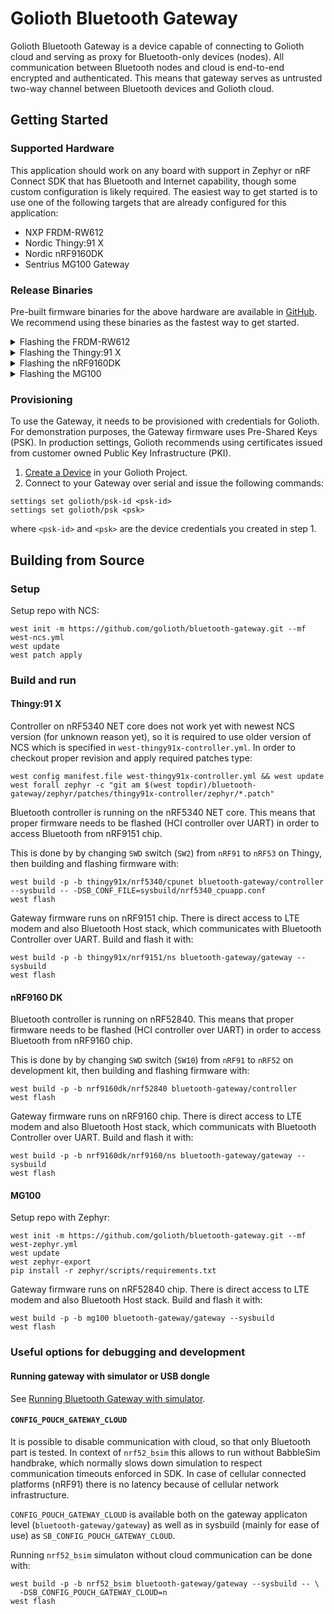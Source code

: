 # Golioth Bluetooth Gateway

Golioth Bluetooth Gateway is a device capable of connecting to Golioth
cloud and serving as proxy for Bluetooth-only devices (nodes). All
communication between Bluetooth nodes and cloud is end-to-end encrypted
and authenticated. This means that gateway serves as untrusted two-way
channel between Bluetooth devices and Golioth cloud.

## Getting Started

### Supported Hardware

This application should work on any board with support in Zephyr or nRF Connect
SDK that has Bluetooth and Internet capability, though some custom
configuration is likely required. The easiest way to get started is to use one
of the following targets that are already configured for this application:

- NXP FRDM-RW612
- Nordic Thingy:91 X
- Nordic nRF9160DK
- Sentrius MG100 Gateway

### Release Binaries

Pre-built firmware binaries for the above hardware are available in
[GitHub](https://github.com/golioth/bluetooth-gateway/releases/latest). We
recommend using these binaries as the fastest way to get started.

<details>

<summary>Flashing the FRDM-RW612</summary>

1. Install
[JLink Commander](https://www.segger.com/products/debug-probes/j-link/tools/j-link-commander/).
2. Program the FRDM-RW612 Gateway Firmware.

    a. Connect to the device with JLink Commander
    ```
    <JLink Commander Executable> -device rw612 -if swd -speed 4000 -autoconnect 1
    ```
    where `<JLink Commander Executable>` is `JLink.exe` on Windows and `JLinkExe`
    on Linux and MacOS.

    b. Issue the following commands in JLink Commander

    If using Ethernet:
    ```
    loadfile frdm_rw612-ethernet.hex
    reset
    exit
    ```

    If using WiFi:
    ```
    loadfile frdm_rw612-wifi.hex
    reset
    exit
    ```

3. (WiFi Only) Store WiFi AP credentials

    a. Open a serial connection to the rw612

    b. Store your credentials
    ```
    settings set wifi/ssid <your-wifi-ssid>
    settings set wifi/psk <your-wifi-password>
    ```

</details>

<details>

<summary>Flashing the Thingy:91 X</summary>

1. Install the
[`nrfutil`](https://www.nordicsemi.com/Products/Development-tools/nRF-Util)
CLI tool.
2. Program the nRF5340 Bluetooth Controller Firmware

    a. Position the SWD selection switch (`SW2`) to `nRF53`

    b. Issue the following command to program the `app` core:
    ```
    nrfutil device program --firmware thingy91x_nrf5340_cpuapp.hex --x-family nrf53 --core application
    ```
    c. Issue the following command to program the `net` core:
    ```
    nrfutil device program --firmware thingy91x_nrf5340_cpunet.hex --x-family nrf53 --core network
3. Program the nRF9151 Gateway Firmware

    a. Power cycle the device and position the SWD selection switch (`SW2`) to
    `nRF91`

    b. Issue the following command:
    ```
    nrfutil device program --firmware thingy91x_nrf9151.hex --x-family nrf91
    ```

</details>

<details>

<summary>Flashing the nRF9160DK</summary>

1. Install the
[`nrfutil`](https://www.nordicsemi.com/Products/Development-tools/nRF-Util)
CLI tool.
2. Program the nRF52840 Bluetooth Controller Firmware

    a. Position the SWD selection switch (`SW10`) to `nRF52`

    b. Issue the following command:
    ```
    nrfutil device program --firmware nrf9160dk_nrf52840.hex --x-family nrf52
    ```
3. Program the nRF9160 Gateway Firmware

    a. Power cycle the device and position the SWD selection switch (`SW10`) to
    `nRF91`

    b. Issue the following command:
    ```
    nrfutil device program --firmware nrf9160dk_nrf9160.hex --x-family nrf91
    ```

</details>

<details>

<summary>Flashing the MG100</summary>

1. Install the
[`nrfutil`](https://www.nordicsemi.com/Products/Development-tools/nRF-Util)
CLI tool.
2. Program the nRF52840 Gateway Firmware

    a. Connect the Tag-Connect adapter and Segger debugger to J5 on the
    PCBA

    b. Issue the following command:
    ```
    nrfutil device program --firmware mg100.hex --x-family nrf52
    ```
    c. Power cycle the device

</details>


### Provisioning

To use the Gateway, it needs to be provisioned with credentials for Golioth.
For demonstration purposes, the Gateway firmware uses Pre-Shared Keys (PSK). In
production settings, Golioth recommends using certificates issued from customer
owned Public Key Infrastructure (PKI).

1. [Create a Device](https://docs.golioth.io/getting-started/console/register#creating-a-new-device)
in your Golioth Project.
2. Connect to your Gateway over serial and issue the following commands:
```
settings set golioth/psk-id <psk-id>
settings set golioth/psk <psk>
```
where `<psk-id>` and `<psk>` are the device credentials you created in step 1.

## Building from Source

### Setup

Setup repo with NCS:

```
west init -m https://github.com/golioth/bluetooth-gateway.git --mf west-ncs.yml
west update
west patch apply
```

### Build and run

#### Thingy:91 X

Controller on nRF5340 NET core does not work yet with newest NCS
version (for unknown reason yet), so it is required to use older version
of NCS which is specified in `west-thingy91x-controller.yml`. In order
to checkout proper revision and apply required patches type:

```
west config manifest.file west-thingy91x-controller.yml && west update
west forall zephyr -c "git am $(west topdir)/bluetooth-gateway/zephyr/patches/thingy91x-controller/zephyr/*.patch"
```

Bluetooth controller is running on the nRF5340 NET core. This means that proper
firmware needs to be flashed (HCI controller over UART) in order to
access Bluetooth from nRF9151 chip.

This is done by by changing `SWD` switch (`SW2`) from `nRF91` to `nRF53`
on Thingy, then building and flashing firmware with:

```
west build -p -b thingy91x/nrf5340/cpunet bluetooth-gateway/controller --sysbuild -- -DSB_CONF_FILE=sysbuild/nrf5340_cpuapp.conf
west flash
```

Gateway firmware runs on nRF9151 chip. There is direct access to LTE
modem and also Bluetooth Host stack, which communicates with Bluetooth
Controller over UART. Build and flash it with:

```
west build -p -b thingy91x/nrf9151/ns bluetooth-gateway/gateway --sysbuild
west flash
```

#### nRF9160 DK

Bluetooth controller is running on nRF52840. This means that proper
firmware needs to be flashed (HCI controller over UART) in order to
access Bluetooth from nRF9160 chip.

This is done by by changing `SWD` switch (`SW10`) from `nRF91` to
`nRF52` on development kit, then building and flashing firmware with:

```
west build -p -b nrf9160dk/nrf52840 bluetooth-gateway/controller
west flash
```

Gateway firmware runs on nRF9160 chip. There is direct access to LTE
modem and also Bluetooth Host stack, which communicats with Bluetooth
Controller over UART. Build and flash it with:

```
west build -p -b nrf9160dk/nrf9160/ns bluetooth-gateway/gateway --sysbuild
west flash
```

#### MG100

Setup repo with Zephyr:

```
west init -m https://github.com/golioth/bluetooth-gateway.git --mf west-zephyr.yml
west update
west zephyr-export
pip install -r zephyr/scripts/requirements.txt
```

Gateway firmware runs on nRF52840 chip. There is direct access to LTE
modem and also Bluetooth Host stack. Build and flash it with:

```
west build -p -b mg100 bluetooth-gateway/gateway --sysbuild
west flash
```

### Useful options for debugging and development

#### Running gateway with simulator or USB dongle

See [Running Bluetooth Gateway with
simulator](doc/simulator_or_usb_dongle.md).

#### `CONFIG_POUCH_GATEWAY_CLOUD`

It is possible to disable communication with cloud, so that only
Bluetooth part is tested. In context of `nrf52_bsim` this allows to run
without BabbleSim handbrake, which normally slows down simulation to
respect communication timeouts enforced in SDK. In case of cellular
connected platforms (nRF91) there is no latency because of cellular
network infrastructure.

`CONFIG_POUCH_GATEWAY_CLOUD` is available both on the gateway applicaton level
(`bluetooth-gateway/gateway`) as well as in sysbuild (mainly for ease of
use) as `SB_CONFIG_POUCH_GATEWAY_CLOUD`.

Running `nrf52_bsim` simulaton without cloud communication can be done
with:

```
west build -p -b nrf52_bsim bluetooth-gateway/gateway --sysbuild -- \
  -DSB_CONFIG_POUCH_GATEWAY_CLOUD=n
west flash
```
